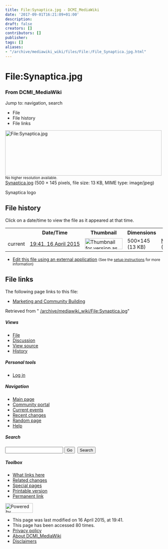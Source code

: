```yaml
---
title: File:Synaptica.jpg - DCMI_MediaWiki
date: '2017-09-01T16:21:09+01:00'
description: 
draft: false
creators: []
contributors: []
publisher: 
tags: []
aliases:
- "/archive/mediawiki_wiki/files/File:/File_Synaptica.jpg.html"
---
```


<a id="top"></a>
# File:Synaptica.jpg

### From DCMI\_MediaWiki

Jump to: navigation, search
<!-- start content -->
- File
- File history
- File links

 [<img alt="File:Synaptica.jpg" src="/images/b/bd/Synaptica.jpg" width="500" height="145">](/archive/mediawiki_wiki/files/Synaptica.jpg)  
<small>No higher resolution available.</small>  
 [Synaptica.jpg](/images/b/bd/Synaptica.jpg)‎ (500 × 145 pixels, file size: 13 KB, MIME type: image/jpeg)

Synaptica logo

<!-- 
NewPP limit report
Preprocessor node count: 1/1000000
Post-expand include size: 0/2097152 bytes
Template argument size: 0/2097152 bytes
Expensive parser function count: 0/100
-->
## File history

Click on a date/time to view the file as it appeared at that time.

<table class="wikitable filehistory">
  <tr>
    <td></td>
    <th>Date/Time</th>
    <th>Thumbnail</th>
    <th>Dimensions</th>
    <th>User</th>
    <th>Comment</th>
  </tr>
  <tr>
    <td>current</td>
    <td class="filehistory-selected" style="white-space: nowrap;"><a href="/archive/mediawiki_wiki/files/Synaptica.jpg">19:41, 16 April 2015</a></td>
    <td><a href="/images/b/bd/Synaptica.jpg"><img alt="Thumbnail for version as of 19:41, 16 April 2015" src="/images/b/bd/Synaptica.jpg" width="120" height="35"></a></td>
    <td>500×145 <span style="white-space: nowrap;">(13 KB)</span>
    </td>
    <td>
      <a href="/index.php?title=User:MikeCrandall&amp;action=edit&amp;redlink=1" class="new mw-userlink" title="User:MikeCrandall (page does not exist)">MikeCrandall</a> <span style="white-space: nowrap;"> <span class="mw-usertoollinks">(<a href="/index.php?title=User_talk:MikeCrandall&amp;action=edit&amp;redlink=1" class="new" title="User talk:MikeCrandall (page does not exist)">Talk</a> | <a href="/index.php/Special:Contributions/MikeCrandall" title="Special:Contributions/MikeCrandall">contribs</a>)</span></span>
    </td>
    <td> <span class="comment">(Synaptica logo)</span>
    </td>
  </tr>
</table>

  

- [Edit this file using an external application](/index.php?title=File:Synaptica.jpg&action=edit&externaledit=true&mode=file "File:Synaptica.jpg") <small>(See the <a href="http://www.mediawiki.org/wiki/Manual:External_editors" class="external text" rel="nofollow">setup instructions</a> for more information)</small>

## File links

The following page links to this file:

- [Marketing and Community Building](/index.php/Marketing_and_Community_Building "Marketing and Community Building")

Retrieved from " [/archive/mediawiki_wiki/File:Synaptica.jpg](/archive/mediawiki_wiki/files/File:/File:Synaptica.jpg.html)"

<!-- end content -->

##### Views

- [File](/archive/mediawiki_wiki/files/File:/File:Synaptica.jpg.html "View the file page [c]")
- [Discussion](/index.php?title=File_talk:Synaptica.jpg&action=edit&redlink=1 "Discussion about the content page [t]")
- [View source](/index.php?title=File:Synaptica.jpg&action=edit "This page is protected.
You can view its source [e]")
- [History](/index.php?title=File:Synaptica.jpg&action=history "Past revisions of this page [h]")

##### Personal tools

- [Log in](/index.php?title=Special:UserLogin&returnto=File:Synaptica.jpg "You are encouraged to log in; however, it is not mandatory [o]")

<script type="text/javascript"> if (window.isMSIE55) fixalpha(); </script>

##### Navigation

- [Main page](/index.php/Main_Page "Visit the main page [z]")
- [Community portal](/index.php/DCMI_MediaWiki:Community_portal "About the project, what you can do, where to find things")
- [Current events](/index.php/DCMI_MediaWiki:Current_events "Find background information on current events")
- [Recent changes](/index.php/Special:RecentChanges "The list of recent changes in the wiki [r]")
- [Random page](/index.php/Special:Random "Load a random page [x]")
- [Help](/index.php/Help:Contents "The place to find out")

##### <label for="searchInput">Search</label>

<form action="/index.php" id="searchform">
				<input type="hidden" name="title" value="Special:Search">
				<input id="searchInput" title="Search DCMI_MediaWiki" accesskey="f" type="search" name="search">
				<input type="submit" name="go" class="searchButton" id="searchGoButton" value="Go" title="Go to a page with this exact name if exists"> 
				<input type="submit" name="fulltext" class="searchButton" id="mw-searchButton" value="Search" title="Search the pages for this text">
			</form>

##### Toolbox

- [What links here](/index.php/Special:WhatLinksHere/File:Synaptica.jpg "List of all wiki pages that link here [j]")
- [Related changes](/index.php/Special:RecentChangesLinked/File:Synaptica.jpg "Recent changes in pages linked from this page [k]")
- [Special pages](/index.php/Special:SpecialPages "List of all special pages [q]")
- [Printable version](/index.php?title=File:Synaptica.jpg&printable=yes "Printable version of this page [p]")
- [Permanent link](/index.php?title=File:Synaptica.jpg&oldid=9494 "Permanent link to this revision of the page")

<!-- end of the left (by default at least) column -->

 [<img src="/skins/common/images/poweredby_mediawiki_88x31.png" height="31" width="88" alt="Powered by MediaWiki">](http://www.mediawiki.org/)

- This page was last modified on 16 April 2015, at 19:41.
- This page has been accessed 80 times.
- [Privacy policy](/index.php/DCMI_MediaWiki:Privacy_policy "DCMI MediaWiki:Privacy policy")
- [About DCMI\_MediaWiki](/index.php/DCMI_MediaWiki:About "DCMI MediaWiki:About")
- [Disclaimers](/index.php/DCMI_MediaWiki:General_disclaimer "DCMI MediaWiki:General disclaimer")

<script>if (window.runOnloadHook) runOnloadHook();</script><!-- Served in 0.548 secs. -->
